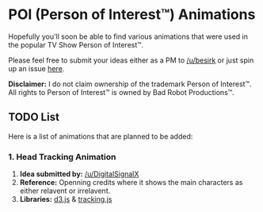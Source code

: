# POI (Person of Interest™) Animations

Hopefully you'll soon be able to find various animations that were used in the popular TV Show Person of Interest™.

Please feel free to submit your ideas either as a PM to [/u/besirk](https://www.reddit.com/user/besirk) or just spin up an issue [here](https://github.com/besirkurtulmus/poi-animations/issues/new).

**Disclaimer:** I do not claim ownership of the trademark Person of Interest™.
All rights to Person of Interest™ is owned by Bad Robot Productions™.

## TODO List

Here is a list of animations that are planned to be added:

### 1. Head Tracking Animation

1. **Idea submitted by:** [/u/DigitalSignalX](https://www.reddit.com/user/DigitalSignalX)
2. **Reference:** Openning credits where it shows the main characters as either relavent or irrelavent.
3. **Libraries:** [d3.js](http://d3js.org/) & [tracking.js](http://trackingjs.com/)

